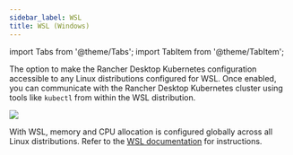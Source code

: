```yaml
---
sidebar_label: WSL
title: WSL (Windows)
---
```


import Tabs from '@theme/Tabs';
import TabItem from '@theme/TabItem';

The option to make the Rancher Desktop Kubernetes configuration accessible to any Linux distributions configured for WSL. Once enabled, you can communicate with the Rancher Desktop Kubernetes cluster using tools like `kubectl` from within the WSL distribution.

![](rd-versioned-asset://preferences/Windows_wsl.png)

With WSL, memory and CPU allocation is configured globally across all Linux distributions. Refer to the [WSL documentation] for instructions.

[WSL documentation]:
https://docs.microsoft.com/en-us/windows/wsl/wsl-config#options-for-wslconfig
